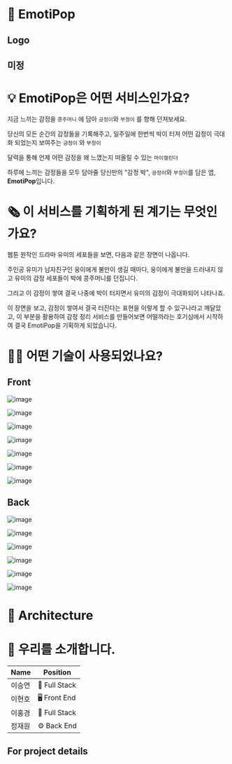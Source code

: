 # 🎊 EmotiPop
## Logo
미정
----

# 💡 EmotiPop은 어떤 서비스인가요?

 지금 느끼는 감정을 `콩주머니` 에 담아 `긍정이`와 `부정이` 를 향해 던져보세요.

당신의 모든 순간의 감정들을 기록해주고, 일주일에 한번씩 박이 터져 어떤 감정이 극대화 되었는지 보여주는 `긍정이` 와 `부정이`

달력을 통해 언제 어떤 감정을 왜 느꼈는지 떠올릴 수 있는 `마이캘린더`

하루에 느끼는 감정들을 모두 담아줄 당신만의 "감정 박", `긍정이`와 `부정이`를 담은 앱, **EmotiPop**입니다.
 
# 🗞  이 서비스를 기획하게 된 계기는 무엇인가요?

웹툰 원작인 드라마 유미의 세포들을 보면, 다음과 같은 장면이 나옵니다. 

주인공 유미가 남자친구인 웅이에게 불만이 생길 때마다, 웅이에게 불만을 드러내지 않고 유미의 감정 세포들이 박에 콩주머니를 던집니다. 

그리고 이 감정이 쌓여 결국 나중에 박이 터지면서 유미의 감정이 극대화되어 나타나죠.

이 장면을 보고, 감정이 쌓여서 결국 터진다는 표현을 이렇게 할 수 있구나라고 깨달았고, 이 부분을 활용하여 감정 정리 서비스를 만들어보면 어떨까라는 호기심에서 시작하여 결국 EmotiPop을 기획하게 되었습니다.


# 🕵️‍♀️ 어떤 기술이 사용되었나요?

## Front
![image](https://img.shields.io/badge/FRONT-JavaScript-%23F7DF1E?style=for-the-badge&logo=JavaScript)

![image](https://img.shields.io/badge/FRONT-React_Native-%2361DAFB?style=for-the-badge&logo=React)

![image](https://img.shields.io/badge/FRONT-React_Hooks-%2361DAFB?style=for-the-badge&logo=React)

![image](https://img.shields.io/badge/FRONT-Redux-%23764ABC?style=for-the-badge&logo=Redux)

![image](https://img.shields.io/badge/FRONT-GreenSock-%2388CE02?style=for-the-badge&logo=GreenSock)

![image](https://img.shields.io/badge/FRONT-Adobe%20Illustrator-%23FF9A00?style=for-the-badge&logo=Adobe%20Illustrator)

![image](https://img.shields.io/badge/FRONT-Adobe%20After%20Effects-%239999FF?style=for-the-badge&logo=Adobe%20After%20Effects)

## Back
![image](https://img.shields.io/badge/BACK-JavaScript-%23F7DF1E?style=for-the-badge&logo=JavaScript)

![image](https://img.shields.io/badge/BACK-Node.js-%23339933?style=for-the-badge&logo=Node.js)

![image](https://img.shields.io/badge/BACK-EXPRESS-%23000000?style=for-the-badge&logo=Express)

![image](https://img.shields.io/badge/BACK-Sequelize-%2352B0E7?style=for-the-badge&logo=Sequelize)

![image](https://img.shields.io/badge/BACK-MySQL-%234479A1?style=for-the-badge&logo=MySQL)


![image](https://user-images.githubusercontent.com/73332608/143913555-127c09cc-e3bd-4eea-a991-ffe1723b5c33.png)

# 🔨 Architecture


# 📢 우리를 소개합니다.
|Name|Position|
|------|---|
|이승연|🏁 Full Stack|
|이현호|🖥 Front End|
|이홍경|🏁 Full Stack|
|정재원|⚙️ Back End|


## For project details

